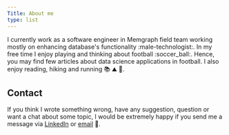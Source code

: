 ```yaml
---
Title: About me
type: list
---
```


I currently work as a software engineer in Memgraph field team working mostly on enhancing database's functionality :male-technologist:.  In my free time I enjoy playing and thinking about football :soccer_ball:. Hence, you may find few articles about data science applications in football. I also enjoy reading, hiking and running :books: :mountain: :running:.

## Contact

If you think I wrote something wrong, have any suggestion, question or want a chat about some topic, I would be extremely happy if you send me a message via [LinkedIn](https://www.linkedin.com/in/andi-skrgat-658b471b8/) or [email](mailto:andi8647@gmail.com) :email:.